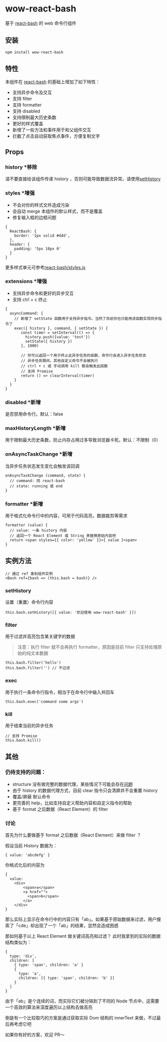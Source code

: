 # wow-react-bash
基于 [react-bash](https://github.com/zackargyle/react-bash) 的 web 命令行组件

## 安装
```
npm install wow-react-bash
```

## 特性
本组件在 [react-bash](https://github.com/zackargyle/react-bash) 的基础上增加了如下特性：
* 支持异步命令及交互
* 支持 filter
* 支持 formatter
* 支持 disabled
* 支持限制最大历史条数
* 更好的样式覆盖
* 新增了一些方法和事件用于和父组件交互
* 拦截了点击自动获取焦点事件，方便复制文字

## Props
### history *移除
请不要直接给该组件传递 history ，否则可能导致数据流异常。请使用[setHistory]()

### styles *增强
* 不会对你的样式文件造成污染
* 会自动 merge 本组件的默认样式，而不是覆盖
* 修复输入框的边框问题
```
{
  ReactBash: {
    border: '1px solid #ddd',
  },
  header: {
    padding: '5px 10px 0'
  }
}
```
更多样式单元可参考[react-bash/styles.js](https://github.com/zackargyle/react-bash/blob/master/src/styles.js)

### extensions *增强
* 支持异步命令和更好的异步交互
* 支持 ctrl + c 终止
```
{
  asyncCommand: {
    // 新增了 setState 函数用于支持异步指令。当然了目前你也只能用该函数实现同步指令了
    exec({ history }, command, { setState }) {
       const timer = setInterval(() => {
         history.push({value: 'test'})
         setState({ history })
       }, 1000)
       
       // 你可以返回一个用于终止此异步任务的函数，命令行会进入异步任务状态
       // 异步任务期间，其他自定义命令不会被执行
       // ctrl + c 或 手动调用 kill 都会触发此函数
       // 支持 Promise
       return () => clearInterval(timer)
    }
  }
}
```
### disabled *新增
是否禁用命令行。默认：false

### maxHistoryLength *新增
用于限制最大历史条数，防止内存占用过多导致浏览器卡死。默认：不限制（0）

### onAsyncTaskChange *新增
当异步任务状态发生变化会触发该回调
```
onAsyncTaskChange (command, state) {
  // command: 同 react-bash
  // state: running 或 end
}
```
### formatter *新增
用于格式化命令行中的内容，可用于代码高亮，数据裁剪等需求
```
formatter (value) {
  // value: 一条 history 内容
  // 返回一个 React Element 或 String 来替换原始内容吧
  return <span styles={{ color: 'yellow' }}>{ value }<span>    
}
```

## 实例方法
```
// 通过 ref 拿到组件实例
<Bash ref={bash => (this.bash = bash)} />
```
### setHistory
设置（重置）命令行内容
```
this.bash.setHistory([{ value: '欢迎使用 wow-react-bash' }])
```
### filter
用于过滤并高亮包含某关键字的数据
> 注意：执行 filter 就不会再执行 formatter，原因是目前 filter 只支持处理原始的纯文本数据
```
this.bash.filter('hello')
this.bash.filter('') // 不过滤
```
### exec
用于执行一条命令行指令，相当于在命令行中输入并回车
```
this.bash.exec('command some args')
```
### kill
用于结束当前的异步任务
```
// 支持 Promise
this.bash.kill()
```
## 其他
### 仍待支持的问题：
* structure 没有做完整的数据代理，某些情况下可能会存在[问题](https://github.com/zackargyle/react-bash/blob/master/src/component.js#L37)
* 由于 history 的数据代理方式，目前 clear 指令只会清屏并不会重置 history
* 覆盖/屏蔽 默认命令
* 更完善的 help，比如支持自定义帮助内容和自定义指令的帮助
* 基于 format 之后数据（React Element）的 filter 
### 讨论
首先为什么要做基于 format 之后数据（React Element）来做 filter ？

假设当前 History 数据为：
```
{ value: 'abcdefg' }
```
你格式化后的内容为
```
{ 
  value:
    <div>
        <span>a</span>
        <a href="">
          <span>b</span>
        </a>
    </div>
}
```
那么实际上显示在命令行中的内容只有「ab」。如果基于原始数据来过滤，用户搜索了「cde」却出现了一个「ab」的结果，显然会造成困惑

那如何基于以上 React Element 做关键词高亮和过滤？
此时我拿到的实际的数据结构类似为：
```
{
  type: 'div',
  children: [
    { type: 'span', children: 'a' }
    { 
      type: 'a', 
      children: [{ type: 'span', children: 'b' }]
    }
  ]
}
```
由于「ab」是个连续的词，而实际它们被分隔到了不同的 Node 节点中，这需要一个高效的算法来深度遍历以上结构去做高亮

倒是有一个比较取巧的方案是通过获取实际 Dom 结构的 innerText 来做，不过最后再考虑它吧

如果你有好的方案，欢迎 PR～


